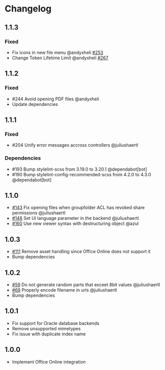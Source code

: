 # Changelog

## 1.1.3

### Fixed

- Fix icons in new file menu @andyxheli [#253](https://api.github.com/repos/nextcloud/officeonline/pulls/253)
- Change Token Lifetime Limit @andyxheli [#267](https://api.github.com/repos/nextcloud/officeonline/pulls/267)


## 1.1.2

### Fixed

- #244 Avoid opening PDF files @andyxheli
- Update dependencies


## 1.1.1

### Fixed

- #204 Unify error messages accross controllers @juliushaertl

### Dependencies

- #193 Bump stylelint-scss from 3.19.0 to 3.20.1 @dependabot[bot]
- #190 Bump stylelint-config-recommended-scss from 4.2.0 to 4.3.0 @dependabot[bot]


## 1.1.0

* [#143](https://github.com/nextcloud/officeonline/pull/143) Fix opening files when groupfolder ACL has revoked share permissions @juliushaertl
* [#148](https://github.com/nextcloud/officeonline/pull/148) Set UI language parameter in the backend @juliushaertl
* [#160](https://github.com/nextcloud/officeonline/pull/160) Use new viewer syntax with destructuring object @azul

## 1.0.3

* [#111](https://github.com/nextcloud/officeonline/pull/111) Remove asset handling since Office Online does not support it
* Bump dependencies

## 1.0.2

* [#59](https://github.com/nextcloud/officeonline/pull/59) Do not generate random parts that exceet 8bit values @juliushaertl
* [#69](https://github.com/nextcloud/officeonline/pull/69) Properly encode filename in urls @juliushaertl
* Bump dependencies


## 1.0.1

- Fix support for Oracle database backends
- Remove unsupported mimetypes
- Fix issue with duplicate index name

## 1.0.0

- Implement Office Online integration
